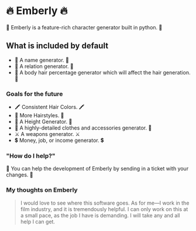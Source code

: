 # 🔥 Emberly 🔥
📝 Emberly is a feature-rich character generator built in python. 📝

## What is included by default
* 📝 A name generator. 📝
* 👵 A relation generator. 👵
* 💯 A body hair percentage generator which will affect the hair generation. 💯

### Goals for the future
* 🖍️ Consistent Hair Colors. 🖍️
* 🪮 More Hairstyles. 🪮
* 📏 A Height Generator. 📏
* 👕 A highly-detailed clothes and accessories generator. 👕
* ⚔️ A weapons generator. ⚔️
* 💲 Money, job, or income generator. 💲

### "How do I help?"
🙏 You can help the development of Emberly by sending in a ticket with your changes. 🙏

### My thoughts on Emberly
> I would love to see where this software goes. As for me—I work in the film industry, and it is tremendously helpful. I can only work on this at a small pace, as the job I have is demanding. I will take any and all help I can get.
